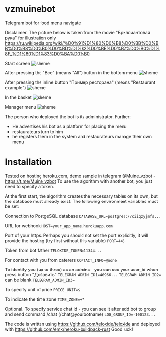 # vzmuinebot

Telegram bot for food menu navigate

Disclaimer. The picture below is taken from the movie "Бриллиантовая рука" for illustration only https://ru.wikipedia.org/wiki/%D0%91%D1%80%D0%B8%D0%BB%D0%BB%D0%B8%D0%B0%D0%BD%D1%82%D0%BE%D0%B2%D0%B0%D1%8F_%D1%80%D1%83%D0%BA%D0%B0

Start screen
![sheme](https://github.com/ArtHome12/vzmuinebot/blob/master/readme1s.jpg)

After pressing the "Все" (means "All") button in the bottom menu
![sheme](https://github.com/ArtHome12/vzmuinebot/blob/master/readme2s.jpg)

 After pressing the inline button "Пример ресторана" (means "Restaurant example")
![sheme](https://github.com/ArtHome12/vzmuinebot/blob/master/readme3s.jpg)

In the basket
![sheme](https://github.com/ArtHome12/vzmuinebot/blob/master/readme4s.jpg)

Manager menu
![sheme](https://github.com/ArtHome12/vzmuinebot/blob/master/readme5s.jpg)

The person who deployed the bot is its administrator. Further:
* He advertises his bot as a platform for placing the menu
* restaurateurs turn to him
* he registers them in the system and restaurateurs manage their own menu



# Installation

Tested on hosting heroku.com, demo sample in telegram @Muine_vzbot - https://t.me/Muine_vzbot
To use the algorithm with another bot, you just need to specify a token.

At the first start, the algorithm creates the necessary tables on its own, but the database must already exist. The following environment variables must be set:

Connection to PostgeSQL database
`DATABASE_URL=postgres://ciiqzyjmfs...`

URL for webhook
`HOST=your_app_name.herokuapp.com`

Port of your https. Perhaps you should not set the port explicitly, it will provide the hosting (try first without this variable)
`PORT=443`

Token from bot father
`TELOXIDE_TOKEN=11344...`

For contact with you from caterers
`CONTACT_INFO=@none`

To identify you (up to three) as an admins - you can see your user_id when press button "Добавить"
`TELEGRAM_ADMIN_ID1=40966...`
`TELEGRAM_ADMIN_ID2=` can be blank
`TELEGRAM_ADMIN_ID3=`

To specify unit of price
`PRICE_UNIT=$`

To indicate the time zone
`TIME_ZONE=+7`

Optional. To specify service chat id - you can see it after add bot to group and send command /chat (/chat@yourbotname)
`LOG_GROUP_ID=-100123...`

The code is written using https://github.com/teloxide/teloxide and deployed with https://github.com/emk/heroku-buildpack-rust
Good luck!
